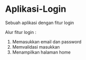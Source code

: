 # Aplikasi-Login
Sebuah aplikasi dengan fitur login

Alur fitur login :
 1. Memasukkan email dan password
 2. Memvalidasi masukkan
 3. Menampilkan halaman home
